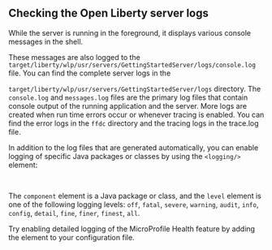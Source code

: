 ## Checking the Open Liberty server logs

While the server is running in the foreground, it displays various console messages in the shell. 

These messages are also logged to the `target/liberty/wlp/usr/servers/GettingStartedServer/logs/console.log` file. 
You can find the complete server logs in the 

`target/liberty/wlp/usr/servers/GettingStartedServer/logs` directory. The `console.log` and `messages.log` files are the primary log files that contain console output of the running application and the server. More logs are created when run time errors occur or whenever tracing is enabled. You can find the error logs in the `ffdc` directory and the tracing logs in the trace.log file.


In addition to the log files that are generated automatically, you can enable logging of specific Java packages or classes by using the `<logging/>` element:

<pre>
<logging traceSpecification="<component_1>=<level>:<component_2>=<level>:..."/>
</pre>

The `component` element is a Java package or class, and the `level` element is one of the following logging levels: `off`, `fatal`, `severe`, `warning`, `audit`, `info`, `config`, `detail`, `fine`, `finer`, `finest`, `all`.

Try enabling detailed logging of the MicroProfile Health feature by adding the <logging/> element to your configuration file.